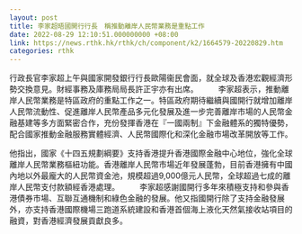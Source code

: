 ```yaml
---
layout: post
title: 李家超晤國開行行長　稱推動離岸人民幣業務是重點工作
date: 2022-08-29 12:10:51.000000000 +08:00
link: https://news.rthk.hk/rthk/ch/component/k2/1664579-20220829.htm
categories: rthk
---
```


​行政長官李家超上午與國家開發銀行行長歐陽衞民會面，就全球及香港宏觀經濟形勢交換意見。財經事務及庫務局局長許正宇亦有出席。
　　 
李家超表示，推動離岸人民幣業務是特區政府的重點工作之一。特區政府期待繼續與國開行就增加離岸人民幣流動性、促進離岸人民幣產品多元化發展及進一步完善離岸市場的人民幣金融基建等多方面緊密合作，充份發揮香港在『一國兩制』下金融體系的獨特優勢，配合國家推動金融服務實體經濟、人民幣國際化和深化金融市場改革開放等工作。

他指出，國家《十四五規劃綱要》支持香港提升香港國際金融中心地位，強化全球離岸人民幣業務樞紐功能。香港離岸人民幣市場近年發展蓬勃，目前香港擁有中國內地以外最龐大的人民幣資金池，規模超過9,000億元人民幣，全球超過七成的離岸人民幣支付款額經香港處理。
　　 
李家超感謝國開行多年來積極支持和參與香港債券市場、互聯互通機制和綠色金融的發展。他又指國開行除了支持金融發展外，亦支持香港國際機場三跑道系統建設和香港首個海上液化天然氣接收站項目的融資，對香港經濟發展貢獻良多。
　　
